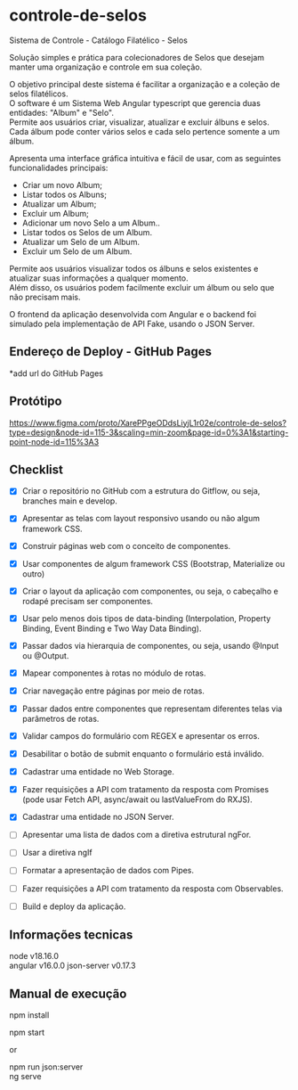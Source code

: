 # controle-de-selos

Sistema de Controle - Catálogo Filatélico - Selos


Solução simples e prática para colecionadores de Selos que desejam manter uma organização e controle em sua coleção.
	
O objetivo principal deste sistema é  facilitar a organização e a coleção de selos filatélicos.  
O software é um Sistema Web  Angular typescript que gerencia duas entidades: "Album" e "Selo".   
Permite aos usuários criar, visualizar, atualizar e excluir álbuns e selos. Cada álbum pode conter vários selos e cada selo pertence somente a um álbum.

Apresenta uma interface gráfica intuitiva e fácil de usar, com as seguintes funcionalidades principais:

* Criar um novo Album;
* Listar todos os Albuns;
* Atualizar um Album;
* Excluir um Album;
* Adicionar um novo Selo a um Album..
* Listar todos os Selos de um Album.
* Atualizar um Selo de um Album.
* Excluir um Selo de um Album.

	
Permite aos usuários visualizar todos os álbuns e selos existentes e atualizar suas informações a qualquer momento.  
Além disso, os usuários podem facilmente excluir um álbum ou selo que não precisam mais.

O frontend da aplicação desenvolvida com Angular e o backend foi simulado pela implementação de API Fake, usando o JSON Server.

## Endereço de Deploy - GitHub Pages

*add url do GitHub Pages

## Protótipo

https://www.figma.com/proto/XarePPgeODdsLiyjL1r02e/controle-de-selos?type=design&node-id=115-3&scaling=min-zoom&page-id=0%3A1&starting-point-node-id=115%3A3

## Checklist

- [X] Criar o repositório no GitHub com a estrutura do Gitflow, ou seja, branches main e develop.
- [X] Apresentar as telas com layout responsivo usando ou não algum framework CSS.
- [X] Construir páginas web com o conceito de componentes.
- [X] Usar componentes de algum framework CSS (Bootstrap, Materialize ou outro)
- [X] Criar o layout da aplicação com componentes, ou seja, o cabeçalho e rodapé precisam ser componentes.
- [X] Usar pelo menos dois tipos de data-binding (Interpolation, Property Binding, Event Binding e Two Way Data Binding).
- [X] Passar dados via hierarquia de componentes, ou seja, usando @Input ou @Output.
- [X] Mapear componentes à rotas no módulo de rotas.
- [X] Criar navegação entre páginas por meio de rotas.
- [X] Passar dados entre componentes que representam diferentes telas via parâmetros de rotas.
- [X] Validar campos do formulário com REGEX e apresentar os erros.
- [X] Desabilitar o botão de submit enquanto o formulário está inválido.
- [X] Cadastrar uma entidade no Web Storage.
- [X] Fazer requisições a API com tratamento da resposta com Promises (pode usar Fetch API, async/await ou lastValueFrom do RXJS).
- [X] Cadastrar uma entidade no JSON Server.
- [ ] Apresentar uma lista de dados com a diretiva estrutural ngFor.
- [ ] Usar a diretiva ngIf
- [ ] Formatar a apresentação de dados com Pipes.
- [ ] Fazer requisições a API com tratamento da resposta com Observables.
- [ ] Build e deploy da aplicação.


## Informações tecnicas

node v18.16.0  
angular v16.0.0 
json-server v0.17.3 

## Manual de execução

npm install

npm start 

or
 
npm run json:server  
ng serve  